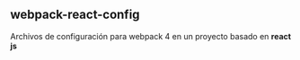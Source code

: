 ## webpack-react-config
Archivos de configuración para webpack 4 en un proyecto basado en **react js**
